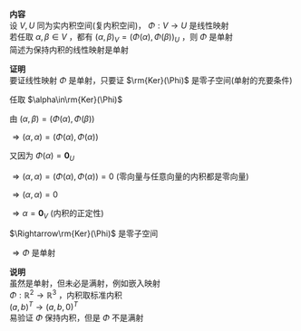**内容**  
设 $V,U$ 同为实内积空间(复内积空间)， $\Phi:V\to U$ 是线性映射  
若任取 $\alpha,\beta\in V$ ，都有 $(\alpha,\beta)_V=(\Phi(\alpha),\Phi(\beta))_U$ ，则 $\Phi$ 是单射  
简述为保持内积的线性映射是单射  
  
**证明**  
要证线性映射 $\Phi$ 是单射，只要证 $\rm{Ker}(\Phi)$ 是零子空间(单射的充要条件)  
  
任取 $\alpha\in\rm{Ker}(\Phi)$  
  
由 $(\alpha,\beta)=(\Phi(\alpha),\Phi(\beta))$  
  
$\Rightarrow(\alpha,\alpha)=(\Phi(\alpha),\Phi(\alpha))$  
  
又因为 $\Phi(\alpha)=\mathbf0_U$  
  
$\Rightarrow(\alpha,\alpha)=(\Phi(\alpha),\Phi(\alpha))=0$ (零向量与任意向量的内积都是零向量)  
  
$\Rightarrow(\alpha,\alpha)=0$  
  
$\Rightarrow\alpha=\mathbf0_V$ (内积的正定性)  
  
$\Rightarrow\rm{Ker}(\Phi)$ 是零子空间  
  
$\Rightarrow\Phi$ 是单射  
  
**说明**  
虽然是单射，但未必是满射，例如嵌入映射  
$\Phi:\mathbb{R}^2\to\mathbb{R}^3$ ，内积取标准内积  
$(a,b)^T\to(a,b,0)^T$  
易验证 $\Phi$ 保持内积，但是 $\Phi$ 不是满射  
